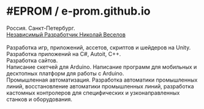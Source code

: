 # #EPROM / e-prom.github.io

Россия. Санкт-Петербург.<br>
<a href="https://nvjob.github.io/" target="_blank">Независимый Разработчик Николай Веселов</a>
<br><br>
Разработка игр, приложений, ассетов, скриптов и шейдеров на Unity.<br>
Разработка приложений на C#, Autoit, C++.<br>
Разработка сайтов.<br>
Написание скетчей для Arduino. Написание программ для мобильных и десктопных платформ для работы с Arduino.<br>
Промышленная автоматизация. Разработка автоматики промышленных линий, восстановление автоматики промышленных линий, разработка кастомных контролеров для специфических и узконаправленных станков и оборудования.
